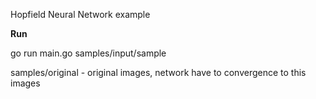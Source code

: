 Hopfield Neural Network example

**Run**

go run main.go samples/input/sample

samples/original - original images, network have to convergence to this images